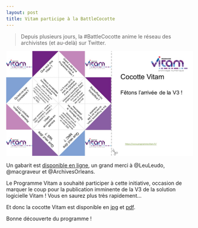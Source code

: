 ```yaml
---
layout: post
title: Vitam participe à la BattleCocotte
---
```

> Depuis plusieurs jours, la #BattleCocotte anime le réseau des archivistes (et au-delà) sur Twitter.

![Logos](/public/images/Vitam_cocotte.jpg)

Un gabarit est [disponible en ligne](https://framagit.org/Mac_Graveur/cocottes_archives/-/blob/master/template_cocotte.ppt), un grand merci à @LeuLeudo, @macgraveur et @ArchivesOrleans.

Le Programme Vitam a souhaité participer à cette initiative, occasion de marquer le coup pour la publication imminente de la V3 de la solution logicielle Vitam !
Vous en saurez plus très rapidement...

Et donc la cocotte Vitam est disponible en [jpg](/public/images/Vitam_cocotte.jpg) et [pdf](/ressources/RefCourant/Vitam_cocotte.pdf).

Bonne découverte du programme !